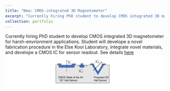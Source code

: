 ```yaml
---
title: "New: CMOS-integrated 3D Magnetometer"
excerpt: "Currently hiring PhD student to develop CMOS integrated 3D magnetometer for harsh-envrionment applications. Student will develope a novel fabrication procedure in the Else Kooi Laboratory, integrate novel materials, and develope a CMOS IC for sensor readout. See details [here](https://ei.et.tudelft.nl/Openings/vacancy.php?id=159)  <br/><img src='/images/PYRAMID.png'>"
collection: portfolio
---
```


Currently hiring PhD student to develop CMOS integrated 3D magnetometer for harsh-envrionment applications. Student will develope a novel fabrication procedure in the Else Kooi Laboratory, integrate novel materials, and develope a CMOS IC for sensor readout. See details [here](https://ei.et.tudelft.nl/Openings/vacancy.php?id=159) <br/><img src='/images/PYRAMID.png'>

